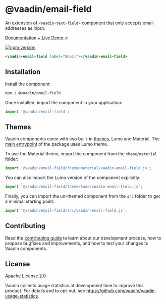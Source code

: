 # @vaadin/email-field

An extension of [`<vaadin-text-field>`](https://www.npmjs.com/package/@vaadin/text-field) component that only accepts email addresses as input.

[Documentation + Live Demo ↗](https://vaadin.com/docs/latest/components/email-field)

[![npm version](https://badgen.net/npm/v/@vaadin/email-field)](https://www.npmjs.com/package/@vaadin/email-field)

```html
<vaadin-email-field label="Email"></vaadin-email-field>
```

## Installation

Install the component:

```sh
npm i @vaadin/email-field
```

Once installed, import the component in your application:

```js
import '@vaadin/email-field';
```

## Themes

Vaadin components come with two built-in [themes](https://vaadin.com/docs/latest/styling), Lumo and Material.
The [main entrypoint](https://github.com/vaadin/web-components/blob/main/packages/email-field/vaadin-email-field.js) of the package uses Lumo theme.

To use the Material theme, import the component from the `theme/material` folder:

```js
import '@vaadin/email-field/theme/material/vaadin-email-field.js';
```

You can also import the Lumo version of the component explicitly:

```js
import '@vaadin/email-field/theme/lumo/vaadin-email-field.js';
```

Finally, you can import the un-themed component from the `src` folder to get a minimal starting point:

```js
import '@vaadin/email-field/src/vaadin-email-field.js';
```

## Contributing

Read the [contributing guide](https://vaadin.com/docs/latest/contributing) to learn about our development process, how to propose bugfixes and improvements, and how to test your changes to Vaadin components.

## License

Apache License 2.0

Vaadin collects usage statistics at development time to improve this product.
For details and to opt-out, see https://github.com/vaadin/vaadin-usage-statistics.
